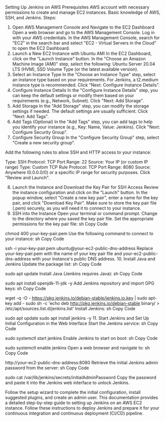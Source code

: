 Setting Up Jenkins on AWS
Prerequisites
AWS account with necessary permissions to create and manage EC2 instances.
Basic knowledge of AWS, SSH, and Jenkins.
Steps:
1. Open AWS Management Console and Navigate to the EC2 Dashboard
Open a web browser and go to the AWS Management Console.
Log in with your AWS credentials.
In the AWS Management Console, search for "EC2" in the search bar and select "EC2 - Virtual Servers in the Cloud" to open the EC2 Dashboard.
2. Launch a New EC2 Instance with Ubuntu AMI
In the EC2 Dashboard, click on the "Launch Instance" button.
In the "Choose an Amazon Machine Image (AMI)" step, select the following:
Ubuntu Server 20.04 LTS (HVM), SSD Volume Type (or the latest available version).
3. Select an Instance Type
In the "Choose an Instance Type" step, select an instance type based on your requirements. For Jenkins, a t2.medium instance type is recommended.
Click "Next: Configure Instance Details".
4. Configure Instance Details
In the "Configure Instance Details" step, you can keep the default settings or modify them based on your requirements (e.g., Network, Subnet).
Click "Next: Add Storage".
5. Add Storage
In the "Add Storage" step, you can modify the storage settings if needed. The default settings are usually sufficient.
Click "Next: Add Tags".
6. Add Tags (Optional)
In the "Add Tags" step, you can add tags to help you identify your instance (e.g., Key: Name, Value: Jenkins).
Click "Next: Configure Security Group".
7. Configure Security Group
In the "Configure Security Group" step, select "Create a new security group".

Add the following rules to allow SSH and HTTP access to your instance:

Type: SSH
Protocol: TCP
Port Range: 22
Source: Your IP (or custom IP range)
Type: Custom TCP Rule
Protocol: TCP
Port Range: 8080
Source: Anywhere (0.0.0.0/0) or a specific IP range for security purposes.
Click "Review and Launch".

8. Launch the Instance and Download the Key Pair for SSH Access
Review the instance configuration and click on the "Launch" button.
In the popup window, select "Create a new key pair", enter a name for the key pair, and click "Download Key Pair".
Make sure to store the key pair file (.pem) securely, as you will need it to connect to your instance.
9. SSH into the Instance
Open your terminal or command prompt.
Change to the directory where you saved the key pair file.
Set the appropriate permissions for the key pair file:
sh
Copy Code


chmod 400 your-key-pair.pem
Use the following command to connect to your instance:
sh
Copy Code


ssh -i your-key-pair.pem ubuntu@your-ec2-public-dns-address
Replace your-key-pair.pem with the name of your key pair file and your-ec2-public-dns-address with your instance's public DNS address.
10. Install Java and Jenkins
Update the package list:
sh
Copy Code


sudo apt update
Install Java (Jenkins requires Java):
sh
Copy Code


sudo apt install openjdk-11-jdk -y
Add Jenkins repository and import GPG keys:
sh
Copy Code


wget -q -O - https://pkg.jenkins.io/debian-stable/jenkins.io.key | sudo apt-key add -
sudo sh -c 'echo deb http://pkg.jenkins.io/debian-stable binary/ > /etc/apt/sources.list.d/jenkins.list'
Install Jenkins:
sh
Copy Code


sudo apt update
sudo apt install jenkins -y
11. Start Jenkins and Set Up Initial Configuration in the Web Interface
Start the Jenkins service:
sh
Copy Code


sudo systemctl start jenkins
Enable Jenkins to start on boot:
sh
Copy Code


sudo systemctl enable jenkins
Open a web browser and navigate to:
sh
Copy Code


http://your-ec2-public-dns-address:8080
Retrieve the initial Jenkins admin password from the server:
sh
Copy Code


sudo cat /var/lib/jenkins/secrets/initialAdminPassword
Copy the password and paste it into the Jenkins web interface to unlock Jenkins.

Follow the setup wizard to complete the initial configuration, install suggested plugins, and create an admin user.
This documentation provides a detailed step-by-step guide to setting up Jenkins on an AWS EC2 instance. Follow these instructions to deploy Jenkins and prepare it for your continuous integration and continuous deployment (CI/CD) pipeline.



